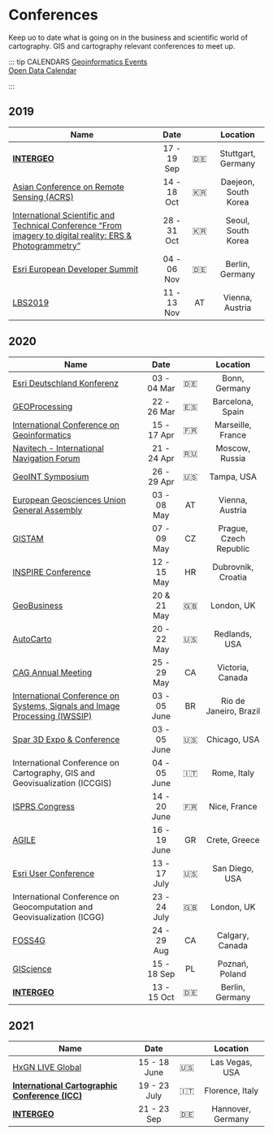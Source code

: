 # Conferences
Keep uo to date what is going on in the business and scientific world of cartography. GIS and cartography relevant conferences to meet up.

::: tip CALENDARS 
[Geoinformatics Events](http://geoinformatics.com/events-geo/)  
[Open Data Calendar](https://www.opendatacalendar.com/)

:::

## 2019

   Name   |   Date   |      |   Location      | 
 -------- | :------: | :--: | :-------------: |
 **[INTERGEO](https://www.intergeo.de/)** | 17 - 19 Sep | :de: | Stuttgart, Germany |
 [Asian Conference on Remote Sensing (ACRS)](http://www.acrs2019.org/) | 14 - 18 Oct | :kr: | Daejeon, South Korea |
 [International Scientific and Technical Conference “From imagery to digital reality: ERS & Photogrammetry”](http://conf.racurs.ru/conf2019/eng/) | 28 - 31 Oct | :kr: | Seoul, South Korea |
 [Esri European Developer Summit](https://www.esri.com/en-us/about/events/devsummit-europe/overview) | 04 - 06 Nov | :de: | Berlin, Germany | 
 [LBS2019](https://lbsconference.org/) | 11 - 13 Nov | AT | Vienna, Austria | 

## 2020
|   Name   |   Date   |      |  Location       | 
| -------- | :------: | :--: | :-------------: |
| [Esri Deutschland Konferenz](https://www.esri.de/de-de/esri-konferenz-2020/uebersicht) | 03 - 04 Mar | :de: | Bonn, Germany |
| [GEOProcessing](https://www.iaria.org/conferences2020/GEOProcessing20.html) | 22 - 26 Mar | :es: | Barcelona, Spain |
| [International Conference on Geoinformatics](http://www.icgda.org/) | 15 - 17 Apr | :fr: | Marseille, France | 
| [Navitech - International Navigation Forum](https://www.navitech-expo.ru/en/) | 21 - 24 Apr | :ru: | Moscow, Russia |
| [GeoINT Symposium](http://geoint2020.com/) | 26 - 29 Apr | :us: | Tampa, USA | 
| [European Geosciences Union General Assembly](https://www.egu2020.eu/) | 03 - 08 May | AT | Vienna, Austria |
| [GISTAM](http://www.gistam.org/) | 07 - 09 May | CZ | Prague, Czech Republic |
| [INSPIRE Conference](https://inspire.ec.europa.eu/conference2020) | 12 - 15 May | HR | Dubrovnik, Croatia | 
| [GeoBusiness](https://www.geobusinessshow.com/) | 20 & 21 May | :gb: | London, UK |
| [AutoCarto](https://cartogis.org/autocarto/) | 20 - 22 May | :us: | Redlands, USA |
| [CAG Annual Meeting](https://cca-acc.org/conferences/current-conference/) | 25 - 29 May | CA | Victoria, Canada | 
| [International Conference on Systems, Signals and Image Processing (IWSSIP)](http://iwssip2020.ic.uff.br/) |03 - 05 June | BR | Rio de Janeiro, Brazil |
| [Spar 3D Expo & Conference](https://www.spar3d.com/event/) | 03 - 05 June | :us: | Chicago, USA | 
| International Conference on Cartography, GIS and Geovisualization (ICCGIS) | 04 - 05 June | :it: |  Rome, Italy |
| [ISPRS Congress](http://www.isprs2020-nice.com/) | 14 - 20 June | :fr: | Nice, France |
| [AGILE](https://agile-online.org/) | 16 - 19 June | GR | Crete, Greece | 
| [Esri User Conference]() | 13 - 17 July | :us: | San Diego, USA | 
| International Conference on Geocomputation and Geovisualization (ICGG) | 23 - 24 July | :gb: | London, UK |
| [FOSS4G](http://2020.foss4g.org/) | 24 - 29 Aug | CA | Calgary, Canada |
| [GIScience](https://www.giscience.org/) | 15 - 18 Sep | PL | Poznań, Poland | 
| **[INTERGEO](https://www.intergeo.de/)** | 13 - 15 Oct | :de: | Berlin, Germany |

## 2021

|   Name   |   Date   |      |   Location      | 
| -------- | :------: | :--: | :-------------: |
| [HxGN LIVE Global](https://hxgnlive.com/global) | 15 - 18 June | :us: | Las Vegas, USA | 
| **[International Cartographic Conference (ICC)](https://icaci.org/icc2021/)** | 19 - 23 July | :it: | Florence, Italy |
| **[INTERGEO](https://www.intergeo.de/)** | 21 - 23 Sep | :de: | Hannover, Germany |

